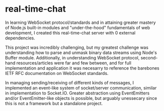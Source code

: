 # real-time-chat

In learning WebSocket protocol/standards and in attaining greater mastery of Node.js built-in modules and "under-the-hood" fundamentals of web development, I created this real-time-chat server with 0 external dependencies.

This project was incredibly challenging, but my greatest challenge was understanding how to parse and unmask binary data streams using Node's Buffer module. Additionally, in understanding WebSocket protocol, second-hand resources/articles were far and few between, and for full implementation and application it was necesarry to reference the barebones IETF RFC documentation on WebSocket standards.

In managing sending/receiving of different kinds of messages, I implemented an event-like system of socket/server communication, similar in implementation to Socket.IO. Greater abstraction using EventEmitters and/or EventEmitter-like objects is possible, but arguably unessecary since this is not a framework but a standalone project.